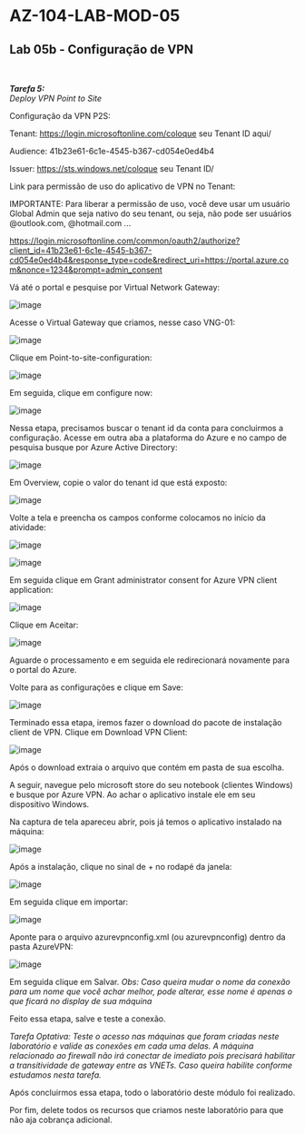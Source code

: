 # AZ-104-LAB-MOD-05

 <h2>Lab 05b - Configuração de VPN</h2> <br>

 ***Tarefa 5:***  <br>
    *Deploy VPN Point to Site*

Configuração da VPN P2S:

Tenant:
https://login.microsoftonline.com/coloque seu Tenant ID aqui/

Audience:
41b23e61-6c1e-4545-b367-cd054e0ed4b4

Issuer:
https://sts.windows.net/coloque seu Tenant ID/

 

Link para permissão de uso do aplicativo de VPN no Tenant:

IMPORTANTE: Para liberar a permissão de uso, você deve usar um usuário Global Admin que seja nativo do seu tenant, ou seja, não pode ser usuários @outlook.com, @hotmail.com ...

https://login.microsoftonline.com/common/oauth2/authorize?client_id=41b23e61-6c1e-4545-b367-cd054e0ed4b4&response_type=code&redirect_uri=https://portal.azure.com&nonce=1234&prompt=admin_consent

Vá até o portal e pesquise por Virtual Network Gateway: 

![image](https://user-images.githubusercontent.com/107069287/192593803-243b0b10-33fb-4346-9150-41fbebd1b464.png)

Acesse o Virtual Gateway que criamos, nesse caso VNG-01: 

![image](https://user-images.githubusercontent.com/107069287/192593967-aa561812-e03c-4908-b38b-15afedb3b60a.png)

Clique em Point-to-site-configuration: 

![image](https://user-images.githubusercontent.com/107069287/192594225-f796ad17-4918-4ef6-aecb-ffbff346c00a.png)

Em seguida, clique em configure now: 

![image](https://user-images.githubusercontent.com/107069287/192594325-9495d8e4-e750-4942-9344-4e5e7d6d056d.png)

Nessa etapa, precisamos buscar o tenant id da conta para concluirmos a configuração. Acesse em outra aba a plataforma do Azure e no campo de pesquisa busque por Azure Active Directory: 

![image](https://user-images.githubusercontent.com/107069287/192595350-6158d3bb-e849-489f-91d4-6df106e36bd5.png)

Em Overview, copie o valor do tenant id que está exposto: 

![image](https://user-images.githubusercontent.com/107069287/192595556-c57f188d-6f0d-4d28-8670-8736b85e19d7.png)

Volte a tela e preencha os campos conforme colocamos no início da atividade: 

![image](https://user-images.githubusercontent.com/107069287/192596008-52a0f99b-38cf-4955-998d-0249f279c802.png)

![image](https://user-images.githubusercontent.com/107069287/192596241-e51db0a7-0acd-4bd0-ad1f-54926f32eb86.png)

Em seguida clique em Grant administrator consent for Azure VPN client application:

![image](https://user-images.githubusercontent.com/107069287/192596714-e1033585-9746-4b87-a88c-b9bbd5ae5d0b.png)

Clique em Aceitar: 

![image](https://user-images.githubusercontent.com/107069287/192596962-305bc976-a6ac-42e0-8c66-d4d2560813fc.png)

Aguarde o processamento e em seguida ele redirecionará novamente para o portal do Azure. 

Volte para as configurações e clique em Save: 

![image](https://user-images.githubusercontent.com/107069287/192597184-a41138a8-191a-4b7d-ab98-09c0c3b9a525.png)

Terminado essa etapa, iremos fazer o download do pacote de instalação client de VPN. Clique em Download VPN Client: 

![image](https://user-images.githubusercontent.com/107069287/192598611-7f3b7307-6f37-4395-84ff-44a6a0526591.png)

Após o download extraia o arquivo que contém em pasta de sua escolha. 

A seguir, navegue pelo microsoft store do seu notebook (clientes Windows) e busque por Azure VPN. Ao achar o aplicativo instale ele em seu dispositivo Windows. 

Na captura de tela apareceu abrir, pois já temos o aplicativo instalado na máquina: 

![image](https://user-images.githubusercontent.com/107069287/192625328-30feb98c-9a89-426c-aae0-1ecc8c43e5c6.png)

Após a instalação, clique no sinal de + no rodapé da janela: 

![image](https://user-images.githubusercontent.com/107069287/192625776-5822c0a7-848d-435d-9300-f00e08e8053e.png)

Em seguida clique em importar: 

![image](https://user-images.githubusercontent.com/107069287/192625969-719314c3-ef5d-41e1-a9c8-2cc02f30b110.png)

Aponte para o arquivo azurevpnconfig.xml (ou azurevpnconfig) dentro da pasta AzureVPN: 

![image](https://user-images.githubusercontent.com/107069287/192626450-3ee7fca4-7840-4d59-bbaa-8df6f6375bdb.png)

Em seguida clique em Salvar. 
*Obs: Caso queira mudar o nome da conexão para um nome que você achar melhor, pode alterar, esse nome é apenas o que ficará no display de sua máquina*

Feito essa etapa, salve e teste a conexão. 

*Tarefa Optativa: Teste o acesso nas máquinas que foram criadas neste laboratório e valide as conexões em cada uma delas. A máquina relacionado ao firewall não irá conectar de imediato pois precisará habilitar a transitividade de gateway entre as VNETs. Caso queira habilite conforme estudamos nesta tarefa.*

Após concluirmos essa etapa, todo o laboratório deste módulo foi realizado. 

Por fim, delete todos os recursos que criamos neste laboratório para que não aja cobrança adicional. 

